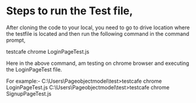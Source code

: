 # Steps to run the Test file,

After cloning the code to your local, you need to go to drive location where the testfile is located and then run the following command in the command prompt,

testcafe chrome LoginPageTest.js  

Here in the above command, am testing on chrome browser and executing the LoginPageTest file.

For example:-
C:\Users\Pageobjectmodel\test>testcafe chrome LoginPageTest.js
C:\Users\Pageobjectmodel\test>testcafe chrome SignupPageTest.js 






